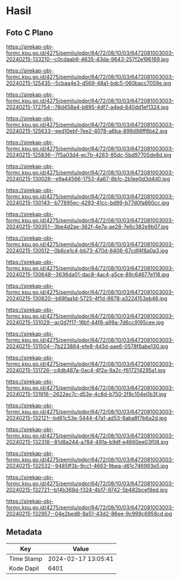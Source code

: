 # Hasil

## Foto C Plano

https://sirekap-obj-formc.kpu.go.id/4275/pemilu/pdpr/64/72/08/10/03/6472081003003-20240215-133210--c0cdaab6-4635-43da-9643-257f2e196169.jpg

https://sirekap-obj-formc.kpu.go.id/4275/pemilu/pdpr/64/72/08/10/03/6472081003003-20240215-125435--5cbaa4e3-d569-48a1-bdc5-060bacc7059e.jpg

https://sirekap-obj-formc.kpu.go.id/4275/pemilu/pdpr/64/72/08/10/03/6472081003003-20240215-172754--78d458a4-b895-4df7-a4ed-640dd1ef1324.jpg

https://sirekap-obj-formc.kpu.go.id/4275/pemilu/pdpr/64/72/08/10/03/6472081003003-20240215-125633--eed10ebf-7ee2-4078-a6ba-899d98ff8be2.jpg

https://sirekap-obj-formc.kpu.go.id/4275/pemilu/pdpr/64/72/08/10/03/6472081003003-20240215-125836--7f5a03d4-ec7b-4263-85dc-5bd97705de8d.jpg

https://sirekap-obj-formc.kpu.go.id/4275/pemilu/pdpr/64/72/08/10/03/6472081003003-20240215-130026--e9a44566-1753-4a67-8b1c-2b1ee0d3d4d0.jpg

https://sirekap-obj-formc.kpu.go.id/4275/pemilu/pdpr/64/72/08/10/03/6472081003003-20240215-130143--b77895ec-4293-41cc-bd99-b77d0fa660cc.jpg

https://sirekap-obj-formc.kpu.go.id/4275/pemilu/pdpr/64/72/08/10/03/6472081003003-20240215-130351--3be4d2ae-362f-4e7a-ae28-7e6c382e9b07.jpg

https://sirekap-obj-formc.kpu.go.id/4275/pemilu/pdpr/64/72/08/10/03/6472081003003-20240215-130512--0b6ce1c4-bb73-470d-8406-67cdf4f8a0a3.jpg

https://sirekap-obj-formc.kpu.go.id/4275/pemilu/pdpr/64/72/08/10/03/6472081003003-20240215-130648--3636da01-dac8-4ac4-a5ce-89c64677e118.jpg

https://sirekap-obj-formc.kpu.go.id/4275/pemilu/pdpr/64/72/08/10/03/6472081003003-20240215-130820--b68faa1d-5725-4f1d-9878-a3224153eb46.jpg

https://sirekap-obj-formc.kpu.go.id/4275/pemilu/pdpr/64/72/08/10/03/6472081003003-20240215-131029--ac0d7f17-16bf-44f8-a99a-7d6cc9195cee.jpg

https://sirekap-obj-formc.kpu.go.id/4275/pemilu/pdpr/64/72/08/10/03/6472081003003-20240215-131504--7b223864-efe8-4d3d-aae6-0578f6abe130.jpg

https://sirekap-obj-formc.kpu.go.id/4275/pemilu/pdpr/64/72/08/10/03/6472081003003-20240215-131726--c4db487a-0ac4-4f2a-9a2c-f617214295a1.jpg

https://sirekap-obj-formc.kpu.go.id/4275/pemilu/pdpr/64/72/08/10/03/6472081003003-20240215-131916--2622ec7c-d53e-4c8d-b750-2f8c104e0b3f.jpg

https://sirekap-obj-formc.kpu.go.id/4275/pemilu/pdpr/64/72/08/10/03/6472081003003-20240215-132121--bd61c53e-5444-47a1-ad53-8aba8f7b6a2d.jpg

https://sirekap-obj-formc.kpu.go.id/4275/pemilu/pdpr/64/72/08/10/03/6472081003003-20240215-132318--81d8a244-a784-491a-b9df-e4660ee03f08.jpg

https://sirekap-obj-formc.kpu.go.id/4275/pemilu/pdpr/64/72/08/10/03/6472081003003-20240215-132532--9485ff3b-9cc1-4663-9bea-d61c746993e5.jpg

https://sirekap-obj-formc.kpu.go.id/4275/pemilu/pdpr/64/72/08/10/03/6472081003003-20240215-132721--b14b368d-f324-4b17-9742-5b482bcef8ed.jpg

https://sirekap-obj-formc.kpu.go.id/4275/pemilu/pdpr/64/72/08/10/03/6472081003003-20240215-132957--04e2bed8-8a51-43d2-86ee-9c999c6958cd.jpg


## Metadata

| Key        | Value               |
| ---------- | ------------------- |
| Time Stamp | 2024-02-17 13:05:41 |
| Kode Dapil | 6401                |



